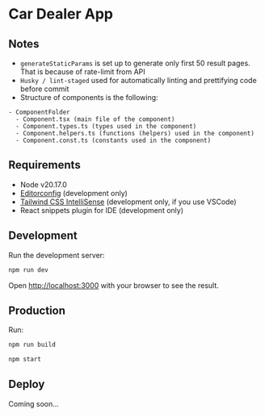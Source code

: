 # Car Dealer App

## Notes

- `generateStaticParams` is set up to generate only first 50 result pages. That is because of rate-limit from API
- `Husky / lint-staged` used for automatically linting and prettifying code before commit
- Structure of components is the following:

```
- ComponentFolder
  - Component.tsx (main file of the component)
  - Component.types.ts (types used in the component)
  - Component.helpers.ts (functions (helpers) used in the component)
  - Component.const.ts (constants used in the component)
```

## Requirements

- Node v20.17.0
- [Editorconfig](https://editorconfig.org/) (development only)
- [Tailwind CSS IntelliSense](https://marketplace.visualstudio.com/items?itemName=bradlc.vscode-tailwindcss) (development only, if you use VSCode)
- React snippets plugin for IDE (development only)

## Development

Run the development server:

```bash
npm run dev
```

Open [http://localhost:3000](http://localhost:3000) with your browser to see the result.

## Production

Run:

```bash
npm run build
```

```bash
npm start
```

## Deploy

Coming soon...
